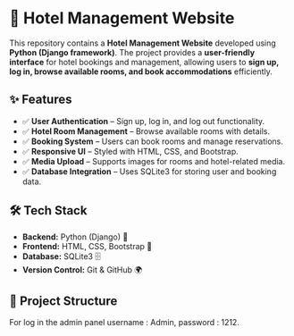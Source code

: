 # 🏨 Hotel Management Website

This repository contains a **Hotel Management Website** developed using **Python (Django framework)**. The project provides a **user-friendly interface** for hotel bookings and management, allowing users to **sign up, log in, browse available rooms, and book accommodations** efficiently.

## ✨ Features

- ✅ **User Authentication** – Sign up, log in, and log out functionality.
- ✅ **Hotel Room Management** – Browse available rooms with details.
- ✅ **Booking System** – Users can book rooms and manage reservations.
- ✅ **Responsive UI** – Styled with HTML, CSS, and Bootstrap.
- ✅ **Media Upload** – Supports images for rooms and hotel-related media.
- ✅ **Database Integration** – Uses SQLite3 for storing user and booking data.

## 🛠️ Tech Stack

- **Backend:** Python (Django) 🐍
- **Frontend:** HTML, CSS, Bootstrap 🎨
- **Database:** SQLite3 🗄️
- **Version Control:** Git & GitHub 🌍

## 📂 Project Structure





For log in the admin panel username : Admin, password : 1212.
